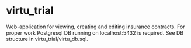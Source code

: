 # virtu_trial

Web-application for viewing, creating and editing insurance contracts.
For proper work Postgresql DB running on localhost:5432 is required. See DB structure in virtu_trial/virtu_db.sql.
